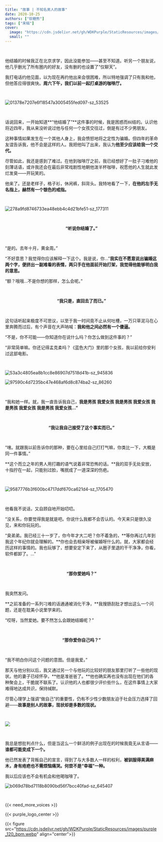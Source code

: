 ```yaml
---
title: "故事 | 不知名男人的故事"
date: 2020-10-25
authors: ["软糖熊"]
tags: ["来稿"]
cover:
  image: "https://cdn.jsdelivr.net/gh/WDKPurple/StaticResources/images/bd7bf65bf0f04c4a2405bfa0ea2a0a8f-sz_474003.webp"
  small: ""
---
```


<br>

他结婚的时候我正在北京求学，因此没能参加——甚至不知道。听另一个朋友说，他几乎删光了所有圈内的好友，没有删的也设置了“仅聊天”。

我打电话约他见面，以为现在再约他出来会很困难，所以特地强调了只有我和他，但他答应得很爽快。**周六下午，我们以前一起打桌游的咖啡厅。**

<br>

![01378e7207e6f18547a3005455fed097-sz_53525](https://cdn.jsdelivr.net/gh/WDKPurple/StaticResources//images/20210724185931.webp)

<br>

话说回来，一开始知道**“他结婚了”**这件事的时候，我是困惑而纠结的。认识他将近四年，我从来没听说过他与任何一个女孩交往过，倒是有过不少男朋友。



这种事情如果发生在一个其他人身上，我会愤怒地将之定性为骗婚。但四年的革命友谊告诉我，他不会是这样的人。我把他叫了出来，我认为**他至少应该给我一个交代。**



尽管如此，我还是感到了难过。在他到咖啡厅之前，我已经想好了一肚子刁难他的刻薄话语，或许我还会在最后非常戏剧性地朝他泼半杯咖啡，祝愿他的人生就此发烂发臭——开玩笑的。



他来了。还是老样子，格子衫，休闲裤，斜背头。我特地看了一下，**在他的左手无名指上，赫然有一个银色的戒指。**

<br>

![278a9fd8746733ea48ebb4c4d21bfe51-sz_177311](https://cdn.jsdelivr.net/gh/WDKPurple/StaticResources//images/20210724190114.webp)

<br>



<p align="center"><b>“听说你结婚了。”</b></p>

<br>

“是的。去年十月，黄金周。”



“不好意思？我觉得你应该解释一下这个。我是说，你…”**我实在不愿意说出骗婚这两个字，便挤出一副难看的表情，两只手在他面前开始打架，我觉得他能够明白我的意思。**

“额？哦哦…不是你想的那样，怎么会呢。”

<br>

<p align="center"><b>“我只是，直回去了而已。”</b></p>

<br>

这句话听起来极度不可思议，以至于我一时间竟不止从何吐槽，一万只草泥马在心里奔腾而过后，有个声音在大声呐喊：**我和他之间必然有一个傻逼。**

“不是，你不可能——你知道你在说什么吗？你怎么做到这件事的？”

“非常简单嘛。你还记得孟克柔吗？《蓝色大门》里的那个女孩，我以前给你安利过这部电影。

<br>

![53a3c4805ea8b1cc8e86907d7518d41b-sz_945836](https://cdn.jsdelivr.net/gh/WDKPurple/StaticResources//images/20210724190550.webp)

![97590c4d7235bc47e468af6d8c874ba2-sz_86260](https://cdn.jsdelivr.net/gh/WDKPurple/StaticResources//images/20210724190823.webp)

<br>

“我和她一样。就，我一直告诉我自己，**我是男孩 我爱女孩 我是男孩 我爱女孩 我是男孩 我爱女孩 我是男孩 我爱女孩…”**

<br>

<p align="center"><b>“我让我自己接受了这个事实而已。”</b></p>

<br>

“嗐。就跟我以前告诉你的那种，要在心里给自己打打气嘛，你类比一下，大概是同一件事情。”



**这个而立之年的男人用打趣的语气说着非常恐怖的话。**我的双手无处安放，十指拧在一起，只能别过脸，嘴抿成了一道深深的伤疤。

<br>

![9587776b3f600bc4717ddf670ca621d4-sz_1705470](https://cdn.jsdelivr.net/gh/WDKPurple/StaticResources//images/20210724191022.webp)

<br>

他看我不说话，又自顾自地开始叨叨。



“没关系，你要觉得我是就是吧。你说什么我都不会否认的。今天来只是很久没见，来和你玩玩的。



“臭弟弟。我已经三十一岁了，你今年才大二吧？你不着急的，**等你再过几年到我这个年纪你就会理解的。**你也会去相亲呀被催婚呀什么的。就，大家都会经历这样的事情的。我也玩够了，想要安定下来了，从圈子里退的干干净净，你看，软件都卸了。…”

<br>

<p align="center"><b>“那你爱她吗？”</b></p>

<br>

我突然发问。



**之前准备的一系列刁难的话通通被消化干净，**我搜肠刮肚才想出这么一个问题，还是在耽美小说里学来的。



“哎呀，当然爱她。要不然怎么会跟她结婚呢？”

<br>

<p align="center"><b>“那你爱你自己吗？”</b></p>

<br>

“我不明白你问这个问题的意图。但是我爱。”



那天与他分别以后，我又通过另一个与他玩的比较好的朋友那里打听了一些他的现状。他的妻子已经怀孕，**他是准爸爸了。**他也确实再也没有出现在他们的各种聚会上，干脆就不联系了。认识他的人也都很少评价些什么，在这件事情上大家难得地达成共识，保持缄默。



尽管心理学上强调“做自己”的重要性，仍有不少性少数朋友迫于社会压力选择了回避——**故事是别人的故事，现状却是多数的现状。**

<br>

![](https://cdn.jsdelivr.net/gh/WDKPurple/StaticResources//images/372f9b503e406f7df3369f437f00e000-sz_68473.webp)

<br>

我总是想批判点什么，但是当这么一个鲜活的例子出现在的时候我竟无从言语——**谁都可能变成下一个。**



他已然发表了背叛自己的宣言，得到了与大多数人一样的权利，**被驯服得美满麻木，身有疮疤也不需烦恼痛哭。何尝不是“幸福”一种。**



我以后应该也不会有机会和他喝咖啡了。

![b069d78bd7118b8090bd56f7bcc40fad-sz_645407](https://cdn.jsdelivr.net/gh/WDKPurple/StaticResources//images/20210724191605.webp)

<br>

{{< need_more_voices >}}

{{< purple_logo_center >}}

{{< figure src="https://cdn.jsdelivr.net/gh/WDKPurple/StaticResources/images/purple_120_bpm.webp" align="center">}}

